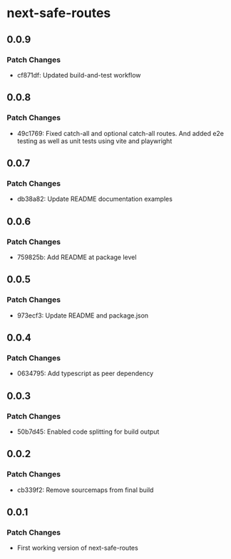 # next-safe-routes

## 0.0.9

### Patch Changes

- cf871df: Updated build-and-test workflow

## 0.0.8

### Patch Changes

- 49c1769: Fixed catch-all and optional catch-all routes. And added e2e testing as well as unit tests using vite and playwright

## 0.0.7

### Patch Changes

- db38a82: Update README documentation examples

## 0.0.6

### Patch Changes

- 759825b: Add README at package level

## 0.0.5

### Patch Changes

- 973ecf3: Update README and package.json

## 0.0.4

### Patch Changes

- 0634795: Add typescript as peer dependency

## 0.0.3

### Patch Changes

- 50b7d45: Enabled code splitting for build output

## 0.0.2

### Patch Changes

- cb339f2: Remove sourcemaps from final build

## 0.0.1

### Patch Changes

- First working version of next-safe-routes
